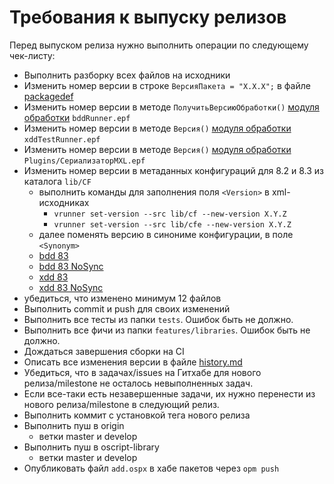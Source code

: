 # Требования к выпуску релизов

Перед выпуском релиза нужно выполнить операции по следующему чек-листу:

- Выполнить разборку всех файлов на исходники
- Изменить номер версии в строке `ВерсияПакета = "Х.Х.Х";` в файле [packagedef](./packagedef)
- Изменить номер версии в методе `ПолучитьВерсиюОбработки()` [модуля обработки](./epf/bddRunner/bddRunner/Ext/ObjectModule.bsl) `bddRunner.epf`
- Изменить номер версии в методе `Версия()` [модуля обработки](./epf/xddTestRunner/xddTestRunner/Ext/ObjectModule.bsl) `xddTestRunner.epf`
- Изменить номер версии в методе `Версия()` [модуля обработки](./Plugins/СериализаторMXL/СериализаторMXL/Ext/ObjectModule.bsl) `Plugins/СериализаторMXL.epf`
- Изменить номер версии в метаданных конфигураций для 8.2 и 8.3 из каталога `lib/CF`
  - выполнить команды для заполнения поля `<Version>` в xml-исходниках
    - `vrunner set-version --src lib/cf --new-version X.Y.Z`
    - `vrunner set-version --src lib/cfe --new-version X.Y.Z`
  * далее поменять версию в синониме конфигурации, в поле `<Synonym>`
  * [bdd 83](./lib/CF/83/Configuration.xml)
  * [bdd 83 NoSync](./lib/CF/83NoSync/Configuration.xml)
  * [xdd 83](./lib/CF/83xdd/Configuration.xml)
  * [xdd 83 NoSync](./lib/CF/83xddNoSync/Configuration.xml)
- убедиться, что изменено минимум 12 файлов
- Выполнить commit и push для своих изменений
- Выполнить все тесты из папки `tests`. Ошибок быть не должно.
- Выполнить все фичи из папки `features/libraries`. Ошибок быть не должно.
- Дождаться завершения сборки на CI
- Описать все изменения версии в файле [history.md](doc/history.md)
- Убедиться, что в задачах/issues на Гитхабе для нового релиза/milestone не осталось невыполненных задач.
- Если все-таки есть незавершенные задачи, их нужно перенести из нового релиза/milestone в следующий релиз.
- Выполнить коммит с установкой тега нового релиза
- Выполнить пуш в origin
  - ветки master и develop
- Выполнить пуш в oscript-library
  - ветки master и develop
- Опубликовать файл `add.ospx` в хабе пакетов через `opm push`
